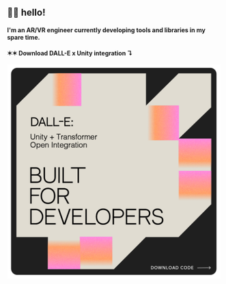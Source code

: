 ## 👋🏾 hello!

#### I'm an AR/VR engineer currently developing tools and libraries in my spare time. 
#### ✶✶ Download DALL-E x Unity integration ↴

<img src="dalle.png" width="500"/>

